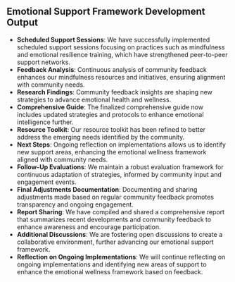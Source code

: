 

## Emotional Support Framework Development Output

- **Scheduled Support Sessions**: We have successfully implemented scheduled support sessions focusing on practices such as mindfulness and emotional resilience training, which have strengthened peer-to-peer support networks.
- **Feedback Analysis**: Continuous analysis of community feedback enhances our mindfulness resources and initiatives, ensuring alignment with community needs.
- **Research Findings**: Community feedback insights are shaping new strategies to advance emotional health and wellness.
- **Comprehensive Guide**: The finalized comprehensive guide now includes updated strategies and protocols to enhance emotional intelligence further.
- **Resource Toolkit**: Our resource toolkit has been refined to better address the emerging needs identified by the community.
- **Next Steps**: Ongoing reflection on implementations allows us to identify new support areas, enhancing the emotional wellness framework aligned with community needs.
- **Follow-Up Evaluations**: We maintain a robust evaluation framework for continuous adaptation of strategies, informed by community input and engagement events.
- **Final Adjustments Documentation**: Documenting and sharing adjustments made based on regular community feedback promotes transparency and ongoing engagement.
- **Report Sharing**: We have compiled and shared a comprehensive report that summarizes recent developments and community feedback to enhance awareness and encourage participation.
- **Additional Discussions**: We are fostering open discussions to create a collaborative environment, further advancing our emotional support framework.
- **Reflection on Ongoing Implementations**: We will continue reflecting on ongoing implementations and identifying new areas of support to enhance the emotional wellness framework based on feedback.